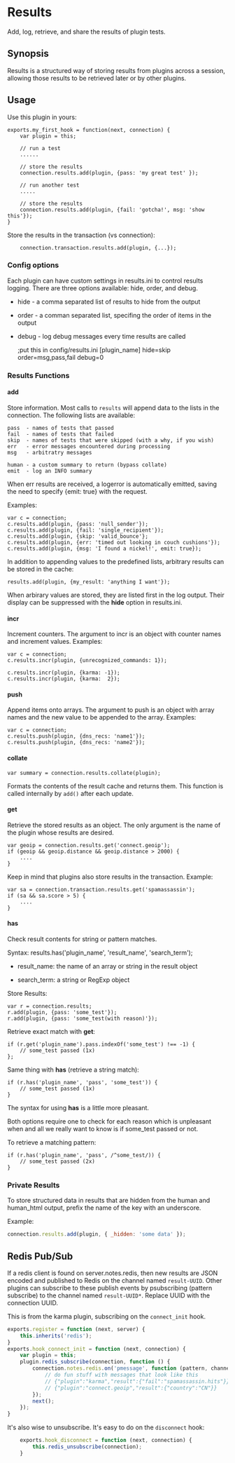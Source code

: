 # Results

Add, log, retrieve, and share the results of plugin tests.

## Synopsis

Results is a structured way of storing results from plugins across a
session, allowing those results to be retrieved later or by other plugins.

## Usage

Use this plugin in yours:

    exports.my_first_hook = function(next, connection) {
        var plugin = this;

        // run a test
        ......

        // store the results
        connection.results.add(plugin, {pass: 'my great test' });

        // run another test
        .....

        // store the results
        connection.results.add(plugin, {fail: 'gotcha!', msg: 'show this'});
    }

Store the results in the transaction (vs connection):

        connection.transaction.results.add(plugin, {...});


### Config options

Each plugin can have custom settings in results.ini to control results logging.
There are three options available: hide, order, and debug.

* hide - a comma separated list of results to hide from the output
* order - a comman separated list, specifing the order of items in the output
* debug - log debug messages every time results are called

    ;put this in config/results.ini
    [plugin_name]
    hide=skip
    order=msg,pass,fail
    debug=0


### Results Functions

#### add

Store information. Most calls to `results` will append data to the lists
in the connection. The following lists are available:

    pass  - names of tests that passed
    fail  - names of tests that failed
    skip  - names of tests that were skipped (with a why, if you wish)
    err   - error messages encountered during processing
    msg   - arbitratry messages

    human - a custom summary to return (bypass collate)
    emit  - log an INFO summary

When err results are received, a logerror is automatically emitted, saving the
need to specify {emit: true} with the request.

Examples:

    var c = connection;
    c.results.add(plugin, {pass: 'null_sender'});
    c.results.add(plugin, {fail: 'single_recipient'});
    c.results.add(plugin, {skip: 'valid_bounce'};
    c.results.add(plugin, {err: 'timed out looking in couch cushions'});
    c.results.add(plugin, {msg: 'I found a nickel!', emit: true});

In addition to appending values to the predefined lists, arbitrary results
can be stored in the cache:

    results.add(plugin, {my_result: 'anything I want'});

When arbirary values are stored, they are listed first in the log output. Their
display can be suppressed with the **hide** option in results.ini.


#### incr

Increment counters. The argument to incr is an object with counter names and
increment values. Examples:

    var c = connection;
    c.results.incr(plugin, {unrecognized_commands: 1});

    c.results.incr(plugin, {karma: -1});
    c.results.incr(plugin, {karma:  2});


#### push

Append items onto arrays. The argument to push is an object with array names and
the new value to be appended to the array. Examples:

    var c = connection;
    c.results.push(plugin, {dns_recs: 'name1'});
    c.results.push(plugin, {dns_recs: 'name2'});


#### collate

    var summary = connection.results.collate(plugin);

Formats the contents of the result cache and returns them. This function is
called internally by `add()` after each update.


#### get

Retrieve the stored results as an object. The only argument is the name of the
plugin whose results are desired.

    var geoip = connection.results.get('connect.geoip');
    if (geoip && geoip.distance && geoip.distance > 2000) {
        ....
    }

Keep in mind that plugins also store results in the transaction. Example:

    var sa = connection.transaction.results.get('spamassassin');
    if (sa && sa.score > 5) {
        ....
    }

#### has

Check result contents for string or pattern matches.

Syntax:
    results.has('plugin_name', 'result_name', 'search_term');

* result\_name: the name of an array or string in the result object

* search\_term: a string or RegExp object

Store Results:

    var r = connection.results;
    r.add(plugin, {pass: 'some_test'});
    r.add(plugin, {pass: 'some_test(with reason)'});

Retrieve exact match with **get**:

    if (r.get('plugin_name').pass.indexOf('some_test') !== -1) {
        // some_test passed (1x)
    };

Same thing with **has** (retrieve a string match):

    if (r.has('plugin_name', 'pass', 'some_test')) {
        // some_test passed (1x)
    }

The syntax for using **has** is a little more pleasant.

Both options require one to check for each reason which is unpleasant when
and all we really want to know is if some\_test passed or not.

To retrieve a matching pattern:

    if (r.has('plugin_name', 'pass', /^some_test/)) {
        // some_test passed (2x)
    }

### Private Results

To store structured data in results that are hidden from the human and
human_html output, prefix the name of the key with an underscore.

Example:

```js
connection.results.add(plugin, { _hidden: 'some data' });
```

## Redis Pub/Sub

If a redis client is found on server.notes.redis, then new results are JSON
encoded and published to Redis on the channel named `result-UUID`. Other
plugins can subscribe to these publish events by psubscribing (pattern
subscribe) to the channel named `result-UUID*`.  Replace UUID with the
connection UUID.

This is from the karma plugin, subscribing on the `connect_init` hook.

```js
exports.register = function (next, server) {
    this.inherits('redis');
}
exports.hook_connect_init = function (next, connection) {
    var plugin = this;
    plugin.redis_subscribe(connection, function () {
        connection.notes.redis.on('pmessage', function (pattern, channel, message) {
            // do fun stuff with messages that look like this
            // {"plugin":"karma","result":{"fail":"spamassassin.hits"}}
            // {"plugin":"connect.geoip","result":{"country":"CN"}}
        });
        next();
    });
}
```

It's also wise to unsubscribe. It's easy to do on the `disconnect` hook:

```js
    exports.hook_disconnect = function (next, connection) {
        this.redis_unsubscribe(connection);
    }
```
